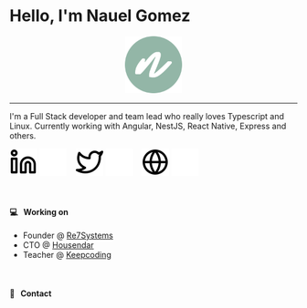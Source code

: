 # Hello, I'm Nauel Gomez

<p align="center">
  <a href="https://aralroca.com">
    <img width="100" src="img/profile.png" alt="logo" />
  </a>
</p>

-----------

I'm a Full Stack developer and team lead who really loves Typescript and Linux. Currently working with Angular, NestJS, React Native, Express and others.
<br />

<p align="center">

[![website](./img/linkedin-light.svg)](https://linkedin.com/in/nauelg#gh-light-mode-only)
[![website](./img/linkedin-dark.svg)](https://linkedin.com/in/nauelg#gh-dark-mode-only)
&nbsp;&nbsp;
[![website](./img/twitter-light.svg)](https://twitter.com/nauelg#gh-light-mode-only)
[![website](./img/twitter-dark.svg)](https://twitter.com/nauelg#gh-dark-mode-only)
&nbsp;&nbsp;
[![website](./img/globe-light.svg)](https://re7systems.com#gh-light-mode-only)
[![website](./img/globe-dark.svg)](https://re7systems.com#gh-dark-mode-only)

<br />

#### 💻&nbsp;&nbsp;&nbsp;Working on
- Founder @ [Re7Systems](https://www.re7systems.com)
- CTO @ [Housendar](https://www.housendar.com)
- Teacher @ [Keepcoding](https://www.keepcoding.io)

<br />

#### 💬&nbsp;&nbsp;&nbsp;Contact

